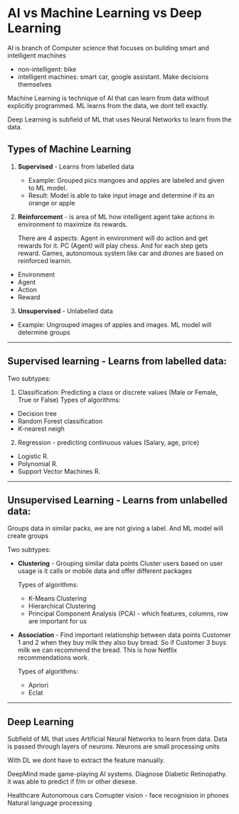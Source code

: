 # AI vs Machine Learning vs Deep Learning
AI is branch of Computer science that focuses on building smart and intelligent machines
- non-intelligent: bike
- intelligent machines: smart car, google assistant. Make decisions themselves

Machine Learning is technique of AI that can learn from data without explicitly programmed.
ML learns from the data, we dont tell exactly.

Deep Learning is subfield of ML that uses Neural Networks to learn from the data.

## Types of Machine Learning
1. **Supervised** - Learns from labelled data
   - Example: Grouped pics mangoes and apples are labeled and given to ML model. 
   - Result: Model is able to take input image and determine if its an orange or apple 
2. **Reinforcement** - is area of ML how intelligent agent take actions in environment to maximize its rewards.

    There are 4 aspects:
    Agent in environment will do action and get rewards for it.
    PC (Agent) will play chess. And for each step gets reward. Games, autonomous system like car and drones are based on reinforced learnin.
  - Environment
  - Agent
  - Action
  - Reward
3. **Unsupervised** - Unlabelled data
- Example: Ungrouped images of apples and images. ML model will determine groups  
---
## Supervised learning - Learns from labelled data:
Two subtypes:
1. Classification: Predicting a class or discrete values (Male or Female, True or False)
Types of algorithms:
- Decision tree
- Random Forest classification
- K-nearest neigh
2. Regression - predicting continuous values (Salary, age, price)
- Logistic R.
- Polynomial R.
- Support Vector Machines R.
---
## Unsupervised Learning - Learns from unlabelled data:
Groups data in similar packs, we are not giving a label. And ML model will create groups

Two subtypes:
- **Clustering** - Grouping similar data points
   Cluster users based on user usage is it calls or mobile data and offer different packages
   
   Types of algorithms:
   - K-Means Clustering
   - Hierarchical Clustering
   - Principal Component Analysis (PCA) - which features, columns, row are important for us
- **Association** - Find important relationship between data points
   Customer 1 and 2 when they buy milk they also buy bread. So if Customer 3 buys milk we can recommend the bread.
   This is how Netflix recommendations work.
   
   Types of algorithms:
   - Apriori 
   - Eclat
---
## Deep Learning
Subfield of ML that uses Artificial Neural Networks to learn from data.
Data is passed through layers of neurons. Neurons are small processing units

With DL we dont have to extract the feature manually.

DeepMind made game-playing AI systems.
Diagnose Diabetic Retinopathy. it was able to predict if f/m or other diesese. 

Healthcare
Autonomous cars
Comupter vision - face recognision in phones
Natural language processing





